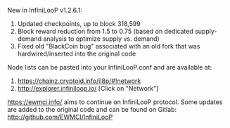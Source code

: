 New in InfiniLooP v1.2.6.1:
1) Updated checkpoints, up to block 318,599
2) Block reward reduction from 1.5 to 0.75 (based on dedicated supply-demand analysis to optimize supply vs. demand)
3) Fixed old "BlackCoin bug" associated with an old fork that was hardwired/inserted into the original code

Node lists can be pasted into your InfiniLooP.conf and are available at:
1) https://chainz.cryptoid.info/il8p/#!network
2) http://explorer.infiniloop.io/ 
[Click on "Network"]

https://ewmci.info/ aims to continue on InfiniLooP protocol.
Some updates are added to the original code and can be found on Gitlab:  http://github.com/EWMCI/InfiniLooP
